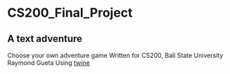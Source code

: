 # CS200_Final_Project

## A text adventure 

Choose your own adventure game
Written for CS200, Ball State University
Raymond Gueta
Using [twine](http://twinery.org)
